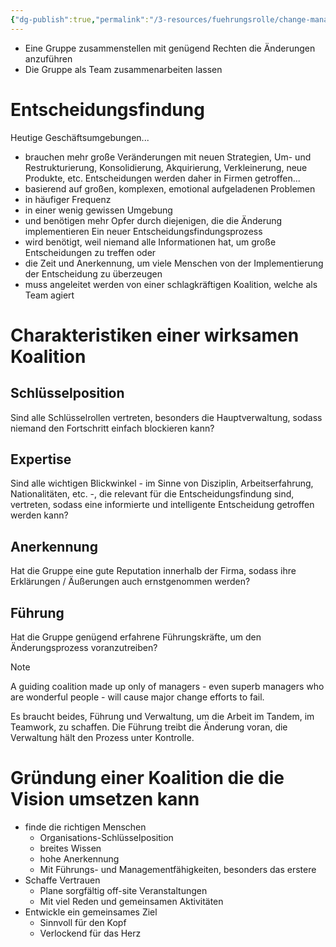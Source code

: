```yaml
---
{"dg-publish":true,"permalink":"/3-resources/fuehrungsrolle/change-management/change-management-nach-kotter/erstellung-einer-fuehrungskoalition/","created":"2024-06-23T19:46:00.373+02:00","updated":"2024-05-26T18:57:10.402+02:00"}
---
```



- Eine Gruppe zusammenstellen mit genügend Rechten die Änderungen anzuführen
- Die Gruppe als Team zusammenarbeiten lassen

# Entscheidungsfindung

Heutige Geschäftsumgebungen...
- brauchen mehr große Veränderungen  mit neuen Strategien, Um- und Restrukturierung, Konsolidierung, Akquirierung, Verkleinerung, neue Produkte, etc.
Entscheidungen werden daher in Firmen getroffen...
- basierend auf großen, komplexen, emotional aufgeladenen Problemen
- in häufiger Frequenz
- in einer wenig gewissen Umgebung
- und benötigen mehr Opfer durch diejenigen, die die Änderung implementieren
Ein neuer Entscheidungsfindungsprozess
- wird benötigt, weil niemand alle Informationen hat, um große Entscheidungen zu treffen oder
- die Zeit und Anerkennung, um viele Menschen von der Implementierung der Entscheidung zu überzeugen
- muss angeleitet werden von einer schlagkräftigen Koalition, welche als Team agiert

# Charakteristiken einer wirksamen Koalition

## Schlüsselposition

Sind alle Schlüsselrollen vertreten, besonders die Hauptverwaltung, sodass niemand den Fortschritt einfach blockieren kann?

## Expertise

Sind alle wichtigen Blickwinkel - im Sinne von Disziplin, Arbeitserfahrung, Nationalitäten, etc. -, die relevant für die Entscheidungsfindung sind, vertreten, sodass eine informierte und intelligente Entscheidung getroffen werden kann?

## Anerkennung

Hat die Gruppe eine gute Reputation innerhalb der Firma, sodass ihre Erklärungen / Äußerungen auch ernstgenommen werden?

## Führung

Hat die Gruppe genügend erfahrene Führungskräfte, um den Änderungsprozess voranzutreiben?

> [!NOTE] 
> A guiding coalition made up only of managers - even superb managers who are wonderful people - will cause major change efforts to fail.

Es braucht beides, Führung und Verwaltung, um die Arbeit im Tandem, im Teamwork, zu schaffen. Die Führung treibt die Änderung voran, die Verwaltung hält den Prozess unter Kontrolle.

# Gründung einer Koalition die die Vision umsetzen kann

- finde die richtigen Menschen
	- Organisations-Schlüsselposition
	- breites Wissen
	- hohe Anerkennung
	- Mit Führungs- und Managementfähigkeiten, besonders das erstere
- Schaffe Vertrauen
	- Plane sorgfältig off-site Veranstaltungen
	- Mit viel Reden und gemeinsamen Aktivitäten
- Entwickle ein gemeinsames Ziel
	- Sinnvoll für den Kopf
	- Verlockend für das Herz

